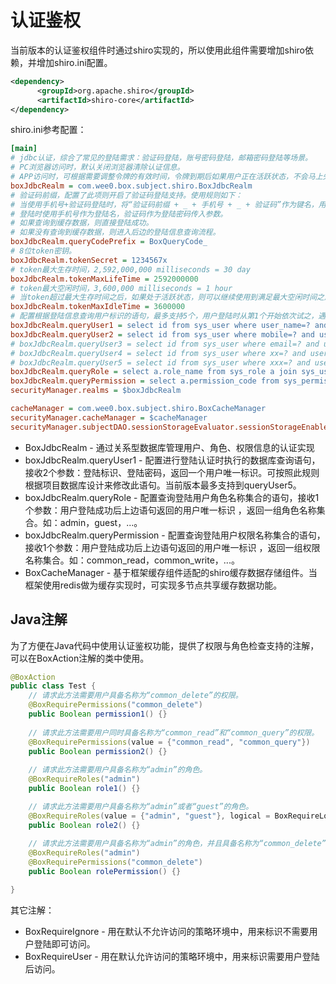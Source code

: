 # 认证鉴权

当前版本的认证鉴权组件时通过shiro实现的，所以使用此组件需要增加shiro依赖，并增加shiro.ini配置。

```xml
<dependency>
      <groupId>org.apache.shiro</groupId>
      <artifactId>shiro-core</artifactId>
</dependency>
```
shiro.ini参考配置：
```ini
[main]
# jdbc认证，综合了常见的登陆需求：验证码登陆，账号密码登陆，邮箱密码登陆等场景。
# PC浏览器访问时，默认关闭浏览器清除认证信息。
# APP访问时，可根据需要调整令牌的有效时间，令牌到期后如果用户正在活跃状态，不会马上失效，可继续使用到超过最大空闲时间后失效。
boxJdbcRealm = com.wee0.box.subject.shiro.BoxJdbcRealm
# 验证码前缀，配置了此项则开启了验证码登陆支持。使用规则如下：
# 当使用手机号+验证码登陆时，将“验证码前缀 + _ + 手机号 + _ + 验证码”作为键名，用户唯一标识作为键值，存入默认缓存中。
# 登陆时使用手机号作为登陆名，验证码作为登陆密码传入参数。
# 如果查询到缓存数据，则直接登陆成功。
# 如果没有查询到缓存数据，则进入后边的登陆信息查询流程。
boxJdbcRealm.queryCodePrefix = BoxQueryCode_
# 8位token密钥。
boxJdbcRealm.tokenSecret = 1234567x
# token最大生存时间，2,592,000,000 milliseconds = 30 day
boxJdbcRealm.tokenMaxLifeTime = 2592000000
# token最大空闲时间，3,600,000 milliseconds = 1 hour
# 当token超过最大生存时间之后，如果处于活跃状态，则可以继续使用到满足最大空闲时间之后失效。
boxJdbcRealm.tokenMaxIdleTime = 3600000
# 配置根据登陆信息查询用户标识的语句，最多支持5个，用户登陆时从第1个开始依次试之，遇到成功则终止。
boxJdbcRealm.queryUser1 = select id from sys_user where user_name=? and user_pwd= ?
boxJdbcRealm.queryUser2 = select id from sys_user where mobile=? and user_pwd= ?
# boxJdbcRealm.queryUser3 = select id from sys_user where email=? and user_pwd= ?
# boxJdbcRealm.queryUser4 = select id from sys_user where xx=? and user_pwd= ?
# boxJdbcRealm.queryUser5 = select id from sys_user where xxx=? and user_pwd= ?
boxJdbcRealm.queryRole = select a.role_name from sys_role a join sys_user_role_rel b on a.id=b.role_id where b.user_id=?
boxJdbcRealm.queryPermission = select a.permission_code from sys_permission a join sys_role_permission_rel b on a.id=b.permission_id join sys_user_role_rel c on c.role_id=b.role_id where c.user_id=?
securityManager.realms = $boxJdbcRealm

cacheManager = com.wee0.box.subject.shiro.BoxCacheManager
securityManager.cacheManager = $cacheManager
securityManager.subjectDAO.sessionStorageEvaluator.sessionStorageEnabled = false
```

- BoxJdbcRealm - 通过关系型数据库管理用户、角色、权限信息的认证实现
- boxJdbcRealm.queryUser1 - 配置进行登陆认证时执行的数据库查询语句，接收2个参数：登陆标识、登陆密码，返回一个用户唯一标识。可按照此规则根据项目数据库设计来修改此语句。当前版本最多支持到queryUser5。
- boxJdbcRealm.queryRole - 配置查询登陆用户角色名称集合的语句，接收1个参数：用户登陆成功后上边语句返回的用户唯一标识 ，返回一组角色名称集合。如：admin，guest，...。
- boxJdbcRealm.queryPermission - 配置查询登陆用户权限名称集合的语句，接收1个参数：用户登陆成功后上边语句返回的用户唯一标识 ，返回一组权限名称集合。如：common_read，common_write，...。
- BoxCacheManager - 基于框架缓存组件适配的shiro缓存数据存储组件。当框架使用redis做为缓存实现时，可实现多节点共享缓存数据功能。

## Java注解

为了方便在Java代码中使用认证鉴权功能，提供了权限与角色检查支持的注解，可以在BoxAction注解的类中使用。

```java
@BoxAction
public class Test {
    // 请求此方法需要用户具备名称为“common_delete”的权限。
    @BoxRequirePermissions("common_delete")
    public Boolean permission1() {}
    
    // 请求此方法需要用户同时具备名称为“common_read”和“common_query”的权限。
    @BoxRequirePermissions(value = {"common_read", "common_query"})
    public Boolean permission2() {}
    
    // 请求此方法需要用户具备名称为“admin”的角色。
    @BoxRequireRoles("admin")
    public Boolean role1() {}

    // 请求此方法需要用户具备名称为“admin”或者“guest”的角色。
    @BoxRequireRoles(value = {"admin", "guest"}, logical = BoxRequireLogical.OR)
    public Boolean role2() {}
    
    // 请求此方法需要用户具备名称为“admin”的角色，并且具备名称为“common_delete”的权限。
    @BoxRequireRoles("admin")
    @BoxRequirePermissions("common_delete")
    public Boolean rolePermission() {}

}
```

其它注解：

- BoxRequireIgnore - 用在默认不允许访问的策略环境中，用来标识不需要用户登陆即可访问。
- BoxRequireUser - 用在默认允许访问的策略环境中，用来标识需要用户登陆后访问。


